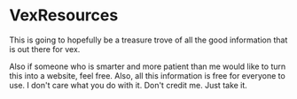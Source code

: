 # VexResources
This is going to hopefully be a treasure trove of all the good information that is out there for vex.

Also if someone who is smarter and more
patient than me would like to turn this
into a website, feel free. Also, all this
information is free for everyone to use.
I don't care what you do with it. Don't 
credit me. Just take it.